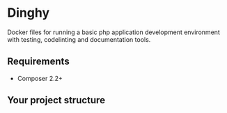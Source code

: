 # Dinghy

Docker files for running a basic php application development environment with testing, codelinting and documentation tools.

## Requirements

* Composer 2.2+

## Your project structure

